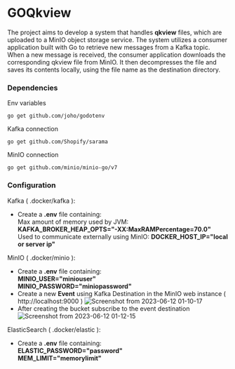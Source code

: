 # GOQkview

The project aims to develop a system that handles **qkview** files, which are uploaded to a MinIO object storage service. 
The system utilizes a consumer application built with Go to retrieve new messages from a Kafka topic. When a new message is received, 
the consumer application downloads the corresponding qkview file from MinIO. It then decompresses the file and saves its contents locally, using the file name as the destination directory.

### Dependencies

Env variables
```shell
go get github.com/joho/godotenv
```
Kafka connection
```shell
go get github.com/Shopify/sarama
```
MinIO connection
```shell
go get github.com/minio/minio-go/v7
```


### Configuration

Kafka ( .docker/kafka ):

* Create a **.env** file containing: <br>
  Max amount of memory used by JVM: **KAFKA_BROKER_HEAP_OPTS="-XX:MaxRAMPercentage=70.0"** <br>
  Used to communicate externally using MinIO: **DOCKER_HOST_IP="local or server ip"**

MinIO ( .docker/minio ):

* Create a **.env** file containing: <br>
  **MINIO_USER="miniouser"** <br>
  **MINIO_PASSWORD="miniopassword"**
* Create a new **Event** using Kafka Destination in the MinIO web instance ( http://localhost:9000 )
![Screenshot from 2023-06-12 01-10-17](https://github.com/adriangitvitz/GOQkview/assets/39295224/3a59d430-ccad-4196-a846-db552c1033dc)
* After creating the bucket subscribe to the event destination
![Screenshot from 2023-06-12 01-12-15](https://github.com/adriangitvitz/GOQkview/assets/39295224/7724f569-7a9b-41e7-acb7-cab48fe0c702)

ElasticSearch ( .docker/elastic ):

* Create a **.env** file containing: <br>
  **ELASTIC_PASSWORD="password"** <br>
  **MEM_LIMIT="memorylimit"**

